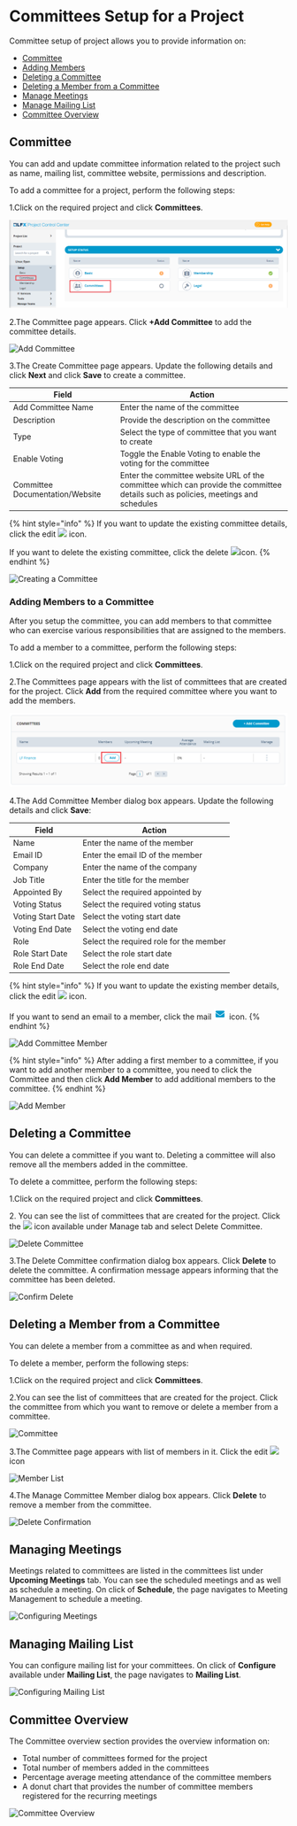 # Committees Setup for a Project

Committee setup of project allows you to provide information on:

* [Committee](committees-setup-for-a-project.md#billing-information)
* [Adding Members](committees-setup-for-a-project.md#adding-member-to-a-committee)
* [Deleting a Committee](committees-setup-for-a-project.md#deleting-a-committee)
* [Deleting a Member from a Committee](committees-setup-for-a-project.md#deleting-a-member-from-a-committee)
* [Manage Meetings](committees-setup-for-a-project.md#managing-meetings)
* [Manage Mailing List](committees-setup-for-a-project.md#managing-mailing-list)
* [Committee Overview](committees-setup-for-a-project.md#committee-overview)&#x20;

## Committee <a href="#billing-information" id="billing-information"></a>

You can add and update committee information related to the project such as name, mailing list, committee website, permissions and description.

To add a committee for a project, perform the following steps:

1.Click on the required project and click **Committees**.

![Committee](../../.gitbook/assets/Committees.png)

2.The Committee page appears. Click **+Add Committee** to add the committee details.

![Add Committee](../../.gitbook/assets/Add\_Committee.png)

3.The Create Committee page appears. Update the following details and click **Next** and click **Save** to create a committee.

| **Field**                       | **Action**                                                                                                                        |
| ------------------------------- | --------------------------------------------------------------------------------------------------------------------------------- |
| Add Committee Name              | Enter the name of the committee                                                                                                   |
| Description                     | Provide the description on the committee                                                                                          |
| Type                            | Select the type of committee that you want to create                                                                              |
| Enable Voting                   | Toggle the Enable Voting to enable the voting for the committee                                                                   |
| Committee Documentation/Website | Enter the committee website URL of the committee which can provide the committee details such as policies, meetings and schedules |

{% hint style="info" %}
If you want to update the existing committee details, click the edit ![](<../../.gitbook/assets/Edit\_Icon (1).png>) icon.

If you want to delete the existing committee, click the delete ![](../../.gitbook/assets/Delete\_Icon.png)icon.
{% endhint %}

![Creating a Committee](../../.gitbook/assets/Add\_Com.gif)

### Adding Members to a Committee

After you setup the committee, you can add members to that committee who can exercise various responsibilities that are assigned to the members.

To add a member to a committee, perform the following steps:

1.Click on the required project and click **Committees**.

2.The Committees page appears with the list of committees that are created for the project. Click **Add** from the required committee where you want to add the members.

![Add Member](../../.gitbook/assets/Add.png)

4.The Add Committee Member dialog box appears. Update the following details and click **Save**:

| **Field**         | **Action**                              |
| ----------------- | --------------------------------------- |
| Name              | Enter the name of the member            |
| Email ID          | Enter the email ID of the member        |
| Company           | Enter the name of the company           |
| Job Title         | Enter the title for the member          |
| Appointed By      | Select the required appointed by        |
| Voting Status     | Select the required voting status       |
| Voting Start Date | Select the voting start date            |
| Voting End Date   | Select the voting end date              |
| Role              | Select the required role for the member |
| Role Start Date   | Select the role start date              |
| Role End Date     | Select the role end date                |

{% hint style="info" %}
If you want to update the existing member details, click the edit ![](<../../.gitbook/assets/Edit\_Icon (1).png>) icon.

If you want to send an email to a member, click the mail ![](../../.gitbook/assets/Mail.png) icon.
{% endhint %}

![Add Committee Member](../../.gitbook/assets/Com\_Member.png)

{% hint style="info" %}
After adding a first member to a committee, if you want to add another member to a committee, you need to click the Committee and then click **Add Member** to add additional members to the committee.
{% endhint %}

![Add Member](../../.gitbook/assets/Add\_memnew.gif)

## Deleting a Committee

You can delete a committee if you want to. Deleting a committee will also remove all the members added in the committee.

To delete a committee, perform the following steps:

1.Click on the required project and click **Committees**.

2\. You can see the list of committees that are created for the project. Click the ![](../../.gitbook/assets/Dot\_Icon.png) icon available under Manage tab and select Delete Committee.

![Delete Committee](../../.gitbook/assets/Del\_com.png)

3.The Delete Committee confirmation dialog box appears. Click **Delete** to delete the committee. A confirmation message appears informing that the committee has been deleted.

![Confirm Delete](../../.gitbook/assets/Conf\_Del.png)

## Deleting a Member from a Committee

You can delete a member from a committee as and when required.

To delete a member, perform the following steps:

1.Click on the required project and click **Committees**.

2.You can see the list of committees that are created for the project. Click the committee from which you want to remove or delete a member from a committee.

![Committee](../../.gitbook/assets/Del\_Mem\_Com.png)

3.The Committee page appears with list of members in it. Click the edit ![](<../../.gitbook/assets/Edit\_Icon (1).png>) icon

![Member List](../../.gitbook/assets/Mem\_List.png)

4.The Manage Committee Member dialog box appears. Click **Delete** to remove a member from the committee.

![Delete Confirmation](../../.gitbook/assets/Con\_Mem\_Del.png)

## Managing Meetings

Meetings related to committees are listed in the committees list under **Upcoming Meetings** tab. You can see the scheduled meetings and as well as schedule a meeting. On click of **Schedule**, the page navigates to Meeting Management to schedule a meeting.

![Configuring  Meetings](../../.gitbook/assets/Meetings\_Comm.png)

## Managing Mailing List

You can configure mailing list for your committees. On click of **Configure** available under **Mailing List**, the page navigates to **Mailing List**.

![Configuring Mailing List](../../.gitbook/assets/Mails\_Comm.png)

## Committee Overview

The Committee overview section provides the overview information on:

* Total number of committees formed for the project
* Total number of members added in the committees
* Percentage average meeting attendance of the committee members
* A donut chart that provides the number of committee members registered for the recurring meetings

![Committee Overview](../../.gitbook/assets/Comm\_Wizard.png)
